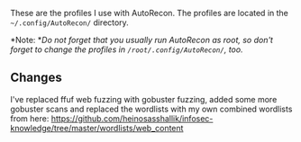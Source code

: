 These are the profiles I use with AutoRecon. The profiles are located in the `~/.config/AutoRecon/` directory.

*Note: **Do not forget that you usually run AutoRecon as root, so don't forget to change the profiles in `/root/.config/AutoRecon/`, too.*

## Changes

I've replaced ffuf web fuzzing with gobuster fuzzing, added some more gobuster scans and replaced the wordlists with my own combined wordlists from here:
https://github.com/heinosasshallik/infosec-knowledge/tree/master/wordlists/web_content
